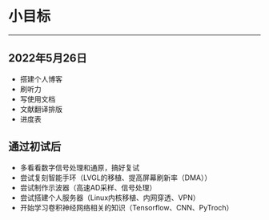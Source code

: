# 小目标

---

## 2022年5月26日

- 搭建个人博客
- 刷听力
- 写使用文档
- 文献翻译排版
- 进度表

## 通过初试后

- 多看看数字信号处理和通原，搞好复试
- 尝试复刻智能手环（LVGL的移植、提高屏幕刷新率（DMA））
- 尝试制作示波器（高速AD采样、信号处理）
- 尝试搭建个人服务器（Linux内核移植、内网穿透、VPN）
- 开始学习卷积神经网络相关的知识（Tensorflow、CNN、PyTroch）
